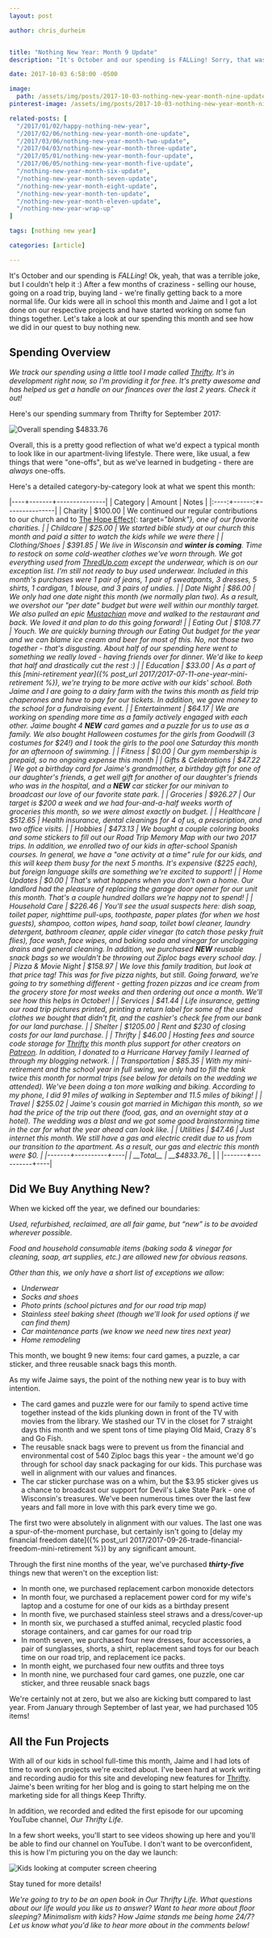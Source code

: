 ```yaml
---
layout: post

author: chris_durheim


title: "Nothing New Year: Month 9 Update"
description: "It's October and our spending is FALLing! Sorry, that was bad - I know. Let's look at our spending for this month and how we're doing on the nothing new year challenge!"

date: 2017-10-03 6:58:00 -0500

image:
  path: /assets/img/posts/2017-10-03-nothing-new-year-month-nine-update/video-camera.jpg
pinterest-image: /assets/img/posts/2017-10-03-nothing-new-year-month-nine-update/nny-month-9-update

related-posts: [
  "/2017/01/02/happy-nothing-new-year",
  "/2017/02/06/nothing-new-year-month-one-update",
  "/2017/03/06/nothing-new-year-month-two-update",
  "/2017/04/03/nothing-new-year-month-three-update",
  "/2017/05/01/nothing-new-year-month-four-update",
  "/2017/06/05/nothing-new-year-month-five-update",
  "/nothing-new-year-month-six-update",
  "/nothing-new-year-month-seven-update",
  "/nothing-new-year-month-eight-update",
  "/nothing-new-year-month-ten-update",
  "/nothing-new-year-month-eleven-update",
  "/nothing-new-year-wrap-up"
]

tags: [nothing new year]

categories: [article]

---
```


It's October and our spending is _FALLing_! Ok, yeah, that was a terrible joke, but I couldn't help it :) After a few months of craziness - selling our house, going on a road trip, buying land - we're finally getting back to a more normal life. Our kids were all in school this month and Jaime and I got a lot done on our respective projects and have started working on some fun things together. Let's take a look at our spending this month and see how we did in our quest to buy nothing new.

## Spending Overview

_We track our spending using a little tool I made called [Thrifty](https://thrifty.keepthrifty.com). It's in development right now, so I'm providing it for free. It's pretty awesome and has helped us get a handle on our finances over the last 2 years. Check it out!_

Here's our spending summary from Thrifty for September 2017:

![Overall spending $4833.76]({{site.url}}/assets/img/posts/2017-10-03-nothing-new-year-month-nine-update/nny-month-nine-spending.png)

Overall, this is a pretty good reflection of what we'd expect a typical month to look like in our apartment-living lifestyle. There were, like usual, a few things that were "one-offs", but as we've learned in budgeting - there are _always_ one-offs.

Here's a detailed category-by-category look at what we spent this month:

|----+-------+---------------|
| Category | Amount  | Notes |
|:----:+------:+---------------|
| Charity  | $100.00 | We continued our regular contributions to our church and to [The Hope Effect](http://hopeeffect.com/){: target="_blank"}, one of our favorite charities. |
| Childcare | $25.00 | We started bible study at our church this month and paid a sitter to watch the kids while we were there |
| Clothing/Shoes | $391.85 | We live in Wisconsin and __winter is coming__. Time to restock on some cold-weather clothes we've worn through. We got everything _used_ from [ThredUp.com](https://www.threadup.com) except the underwear, which is on our exception list. I'm still not ready to buy used underwear. Included in this month's purchases were 1 pair of jeans, 1 pair of sweatpants, 3 dresses, 5 shirts, 1 cardigan, 1 blouse, and 3 pairs of undies. |
| Date Night | $86.00 | We only had one date night this month (we normally plan two). As a result, we overshot our "per date" budget but were well within our monthly target. We also pulled an epic [Mustachian](http://www.mrmoneymustache.com) move and _walked_ to the restaurant and back. We loved it and plan to do this going forward! |
| Eating Out | $108.77 | Youch. We are quickly burning through our _Eating Out_ budget for the year and we can blame ice cream and beer for most of this. _No, not those two together - that's disgusting._ About half of our spending here went to something we really loved - having friends over for dinner. We'd like to keep that half and drastically cut the rest :)  |
| Education | $33.00 | As a part of this [mini-retirement year]({% post_url 2017/2017-07-11-one-year-mini-retirement %}), we're trying to be more active with our kids' school. Both Jaime and I are going to a dairy farm with the twins this month as field trip chaperones and have to pay for our tickets. In addition, we gave money to the school for a fundraising event. |
| Entertainment | $64.17 | We are working on spending more time as a family actively engaged with each other. Jaime bought 4 ___NEW___ card games and a puzzle for us to use as a family. We also bought Halloween costumes for the girls from Goodwill (3 costumes for $24!) and I took the girls to the pool one Saturday this month for an afternoon of swimming. |
| Fitness | $0.00 | Our gym membership is prepaid, so no ongoing expense this month |
| Gifts & Celebrations | $47.22 | We got a birthday card for Jaime's grandmother, a birthday gift for one of our daughter's friends, a get well gift for another of our daughter's friends who was in the hospital, and a ___NEW___ car sticker for our minivan to broadcast our love of our favorite state park. |
| Groceries | $926.27 | Our target is $200 a week and we had four-and-a-half weeks worth of groceries this month, so we were almost exactly on budget. |
| Healthcare | $512.65 | Health insurance, dental cleanings for 4 of us, a prescription, and two office visits. |
| Hobbies | $473.13 | We bought a couple coloring books and some stickers to fill out our Road Trip Memory Map with our two 2017 trips. In addition, we enrolled two of our kids in after-school Spanish courses. In general, we have a "one activity at a time" rule for our kids, and this will keep them busy for the next 5 months. It's expensive ($225 each), but foreign language skills are something we're excited to support! |
| Home Updates | $0.00 | That's what happens when you don't own a home. Our landlord had the pleasure of replacing the garage door opener for our unit this month. That's a couple hundred dollars we're happy not to spend! |
| Household Care | $226.46 | You'll see the usual suspects here: dish soap, toilet paper, nighttime pull-ups, toothpaste, paper plates (for when we host guests), shampoo, cotton wipes, hand soap, toilet bowl cleaner, laundry detergent, bathroom cleaner, apple cider vinegar (to catch those pesky fruit flies), face wash, face wipes, and baking soda and vinegar for unclogging drains and general cleaning. In addition, we purchased ___NEW___ reusable snack bags so we wouldn't be throwing out Ziploc bags every school day. |
| Pizza & Movie Night | $158.97 | We love this family tradition, but look at that price tag! This was for five pizza nights, but still. Going forward, we're going to try something different - getting frozen pizzas and ice cream from the grocery store for most weeks and then ordering out _once_ a month. We'll see how this helps in October! |
| Services | $41.44 | Life insurance, getting our road trip pictures printed, printing a return label for some of the used clothes we bought that didn't fit, and the cashier's check fee from our bank for our land purchase. |
| Shelter | $1205.00 | Rent and $230 of closing costs for our land purchase. |
| Thrifty | $46.00 | Hosting fees and source code storage for [Thrifty](https://thrifty.keepthrifty.com) this month plus support for other creators on [Patreon](https://www.patreon.com/keepthrifty). In addition, I donated to a Hurricane Harvey family I learned of through my blogging network. |
| Transportation | $85.35 | With my mini-retirement and the school year in full swing, we only had to fill the tank twice this month for normal trips (see below for details on the wedding we attended). We've been doing a ton more walking and biking. According to my phone, I did 91 miles of walking in September and 11.5 miles of biking! |
| Travel | $255.02 | Jaime's cousin got married in Michigan this month, so we had the price of the trip out there (food, gas, and an overnight stay at a hotel). The wedding was a blast and we got some good brainstorming time in the car for what the year ahead can look like. |
| Utilities | $47.46 | Just internet this month. We still have a gas and electric credit due to us from our transition to the apartment. As a result, our gas and electric this month were $0. |
|-------+----------+----|
| __Total__ | __$4833.76__ | |
|-------+----------+----|

## Did We Buy Anything New?

When we kicked off the year, we defined our boundaries:

_Used, refurbished, reclaimed, are all fair game, but “new” is to be avoided wherever possible._

_Food and household consumable items (baking soda & vinegar for cleaning, soap, art supplies, etc.) are allowed new for obvious reasons._

_Other than this, we only have a short list of exceptions we allow:_

- _Underwear_
- _Socks and shoes_
- _Photo prints (school pictures and for our road trip map)_
- _Stainless steel baking sheet (though we’ll look for used options if we can find them)_
- _Car maintenance parts (we know we need new tires next year)_
- _Home remodeling_

This month, we bought 9 new items: four card games, a puzzle, a car sticker, and three reusable snack bags this month.

As my wife Jaime says, the point of the nothing new year is to buy with intention.

- The card games and puzzle were for our family to spend active time together instead of the kids plunking down in front of the TV with movies from the library. We stashed our TV in the closet for 7 straight days this month and we spent tons of time playing Old Maid, Crazy 8's and Go Fish.
- The reusable snack bags were to prevent us from the financial and environmental cost of 540 Ziploc bags this year - the amount we'd go through for school day snack packaging for our kids. This purchase was well in alignment with our values and finances.
- The car sticker purchase was on a whim, but the $3.95 sticker gives us a chance to broadcast our support for Devil's Lake State Park - one of Wisconsin's treasures. We've been numerous times over the last few years and fall more in love with this park every time we go.

The first two were absolutely in alignment with our values. The last one was a spur-of-the-moment purchase, but certainly isn't going to [delay my financial freedom date]({% post_url 2017/2017-09-26-trade-financial-freedom-mini-retirement %}) by any significant amount.

Through the first nine months of the year, we've purchased ___thirty-five___ things new that weren't on the exception list:
- In month one, we purchased replacement carbon monoxide detectors
- In month four, we purchased a replacement power cord for my wife's laptop and a costume for one of our kids as a birthday present
- In month five, we purchased stainless steel straws and a dress/cover-up
- In month six, we purchased a stuffed animal, recycled plastic food storage containers, and car games for our road trip
- In month seven, we purchased four new dresses, four accessories, a pair of sunglasses, shorts, a shirt, replacement sand toys for our beach time on our road trip, and replacement ice packs.
- In month eight, we purchased four new outfits and three toys
- In month nine, we purchased four card games, one puzzle, one car sticker, and three reusable snack bags

We're certainly not at zero, but we also are kicking butt compared to last year. From January through September of last year, we had purchased 105 items!

## All the Fun Projects

With all of our kids in school full-time this month, Jaime and I had lots of time to work on projects we're excited about. I've been hard at work writing and recording audio for this site and developing new features for [Thrifty](https://thrifty.keepthrifty.com). Jaime's been writing for her blog and is going to start helping me on the marketing side for all things Keep Thrifty.

In addition, we recorded and edited the first episode for our upcoming YouTube channel, _Our Thrifty Life_.

In a few short weeks, you'll start to see videos showing up here and you'll be able to find our channel on YouTube. I don't want to be overconfident, this is how I'm picturing you on the day we launch:

![Kids looking at computer screen cheering]({{site.url}}/assets/img/posts/2017-10-03-nothing-new-year-month-nine-update/children-excited.png)

Stay tuned for more details!

_We're going to try to be an open book in Our Thrifty Life. What questions about our life would you like us to answer? Want to hear more about floor sleeping? Minimalism with kids? How Jaime stands me being home 24/7? Let us know what you'd like to hear more about in the comments below!_
